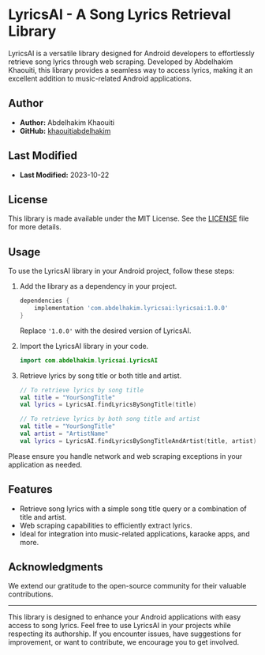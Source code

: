 # LyricsAI - A Song Lyrics Retrieval Library

LyricsAI is a versatile library designed for Android developers to effortlessly retrieve song lyrics through web scraping. Developed by Abdelhakim Khaouiti, this library provides a seamless way to access lyrics, making it an excellent addition to music-related Android applications.

## Author

- **Author:** Abdelhakim Khaouiti
- **GitHub:** [khaouitiabdelhakim](https://github.com/khaouitiabdelhakim)

## Last Modified

- **Last Modified:** 2023-10-22

## License

This library is made available under the MIT License. See the [LICENSE](LICENSE) file for more details.

## Usage

To use the LyricsAI library in your Android project, follow these steps:

1. Add the library as a dependency in your project.
   ```groovy
   dependencies {
       implementation 'com.abdelhakim.lyricsai:lyricsai:1.0.0'
   }
   ```
   Replace `'1.0.0'` with the desired version of LyricsAI.

2. Import the LyricsAI library in your code.
   ```kotlin
   import com.abdelhakim.lyricsai.LyricsAI
   ```

3. Retrieve lyrics by song title or both title and artist.
   ```kotlin
   // To retrieve lyrics by song title
   val title = "YourSongTitle"
   val lyrics = LyricsAI.findLyricsBySongTitle(title)

   // To retrieve lyrics by both song title and artist
   val title = "YourSongTitle"
   val artist = "ArtistName"
   val lyrics = LyricsAI.findLyricsBySongTitleAndArtist(title, artist)
   ```

Please ensure you handle network and web scraping exceptions in your application as needed.

## Features

- Retrieve song lyrics with a simple song title query or a combination of title and artist.
- Web scraping capabilities to efficiently extract lyrics.
- Ideal for integration into music-related applications, karaoke apps, and more.


## Acknowledgments

We extend our gratitude to the open-source community for their valuable contributions.

---

This library is designed to enhance your Android applications with easy access to song lyrics. Feel free to use LyricsAI in your projects while respecting its authorship. If you encounter issues, have suggestions for improvement, or want to contribute, we encourage you to get involved.



